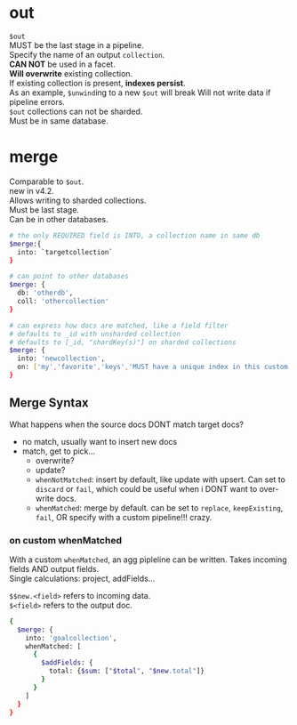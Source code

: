 # out
`$out`  
MUST be the last stage in a pipeline.  
Specify the name of an output `collection`.  
**CAN NOT** be used in a facet.  
**Will overwrite** existing collection.  
If existing collection is present, **indexes persist**.  
As an example, `$unwind`ing to a new `$out` will break
Will not write data if pipeline errors.  
`$out` collections can not be sharded.  
Must be in same database.  

# merge
Comparable to `$out`.  
new in v4.2.  
Allows writing to sharded collections.  
Must be last stage.  
Can be in other databases.  
```bash
# the only REQUIRED field is INTO, a collection name in same db
$merge:{
  into: `targetcollection`
}

# can point to other databases
$merge: {
  db: 'otherdb',
  coll: 'othercollection'
}

# can express how docs are matched, like a field filter
# defaults to _id with unsharded collection
# defaults to [_id, "shardKey(s)"] on sharded collections
$merge: {
  into: 'newcollection',
  on: ['my','favorite','keys','MUST have a unique index in this custom "on" list']
}
```

## Merge Syntax
What happens when the source docs DONT match target docs?
- no match, usually want to insert new docs
- match, get to pick...
    - overwrite?
    - update?
    - `whenNotMatched`: insert by default, like update with upsert. Can set to `discard` or `fail`, which could be useful when i DONT want to over-write docs.
    - `whenMatched`: merge by default. can be set to `replace`, `keepExisting`, `fail`, OR specify with a custom pipeline!!! crazy.
### on custom whenMatched
With a custom `whenMatched`, an agg pipleline can be written. Takes incoming fields AND output fields.  
Single calculations: project, addFields...

`$$new.<field>` refers to incoming data.  
`$<field>` refers to the output doc.  

```bash
{
  $merge: {
    into: 'goalcollection',
    whenMatched: [
      {
        $addFields: {
          total: {$sum: ["$total", "$new.total"]}
        }
      }
    ]
  }
}
```